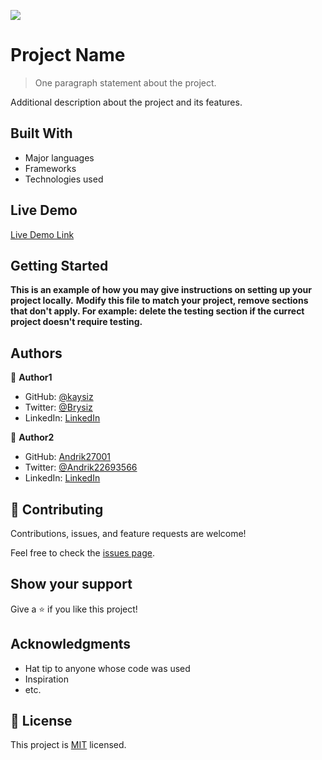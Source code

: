 ![](https://img.shields.io/badge/Microverse-blueviolet)

# Project Name

> One paragraph statement about the project.

Additional description about the project and its features.

## Built With

- Major languages
- Frameworks
- Technologies used

## Live Demo

[Live Demo Link](https://livedemo.com)


## Getting Started

**This is an example of how you may give instructions on setting up your project locally.**
**Modify this file to match your project, remove sections that don't apply. For example: delete the testing section if the currect project doesn't require testing.**


## Authors

👤 **Author1**

- GitHub: [@kaysiz](https://github.com/kaysiz)
- Twitter: [@Brysiz](https://twitter.com/Brysiz)
- LinkedIn: [LinkedIn](https://www.linkedin.com/in/kudakwashe-siziva-42a06949/)

👤 **Author2**

- GitHub: [Andrik27001](https://github.com/Andrik27001)
- Twitter: [@Andrik22693566](https://twitter.com/Andrik22693566)
- LinkedIn: [LinkedIn](https://www.linkedin.com/in/andrik-solis-paniagua-a0ab251b5/)

## 🤝 Contributing

Contributions, issues, and feature requests are welcome!

Feel free to check the [issues page](issues/).

## Show your support

Give a ⭐️ if you like this project!

## Acknowledgments

- Hat tip to anyone whose code was used
- Inspiration
- etc.

## 📝 License

This project is [MIT](lic.url) licensed.
